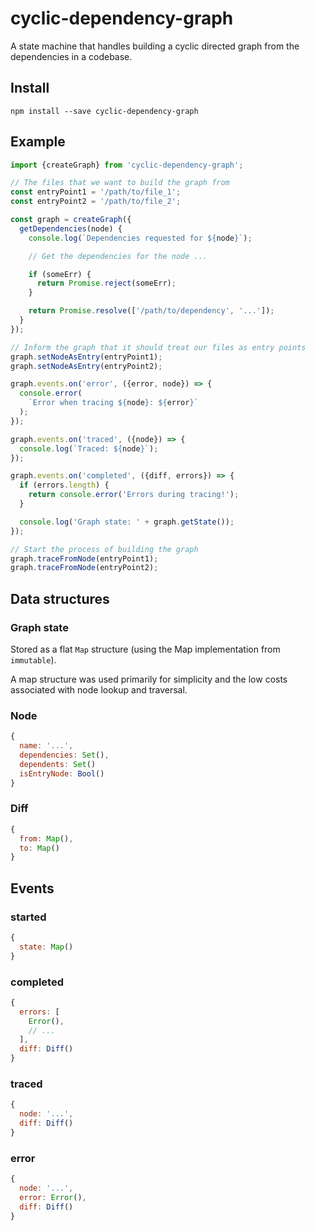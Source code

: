 # cyclic-dependency-graph

A state machine that handles building a cyclic directed graph from
the dependencies in a codebase.


## Install

`npm install --save cyclic-dependency-graph`


## Example

```js
import {createGraph} from 'cyclic-dependency-graph';

// The files that we want to build the graph from
const entryPoint1 = '/path/to/file_1';
const entryPoint2 = '/path/to/file_2';

const graph = createGraph({
  getDependencies(node) {
    console.log(`Dependencies requested for ${node}`);

    // Get the dependencies for the node ...

    if (someErr) {
      return Promise.reject(someErr);
    }

    return Promise.resolve(['/path/to/dependency', '...']);
  }
});

// Inform the graph that it should treat our files as entry points
graph.setNodeAsEntry(entryPoint1);
graph.setNodeAsEntry(entryPoint2);

graph.events.on('error', ({error, node}) => {
  console.error(
    `Error when tracing ${node}: ${error}`
  );
});

graph.events.on('traced', ({node}) => {
  console.log(`Traced: ${node}`);
});

graph.events.on('completed', ({diff, errors}) => {
  if (errors.length) {
    return console.error('Errors during tracing!');
  }

  console.log('Graph state: ' + graph.getState());
});

// Start the process of building the graph
graph.traceFromNode(entryPoint1);
graph.traceFromNode(entryPoint2);
```


## Data structures

### Graph state

Stored as a flat `Map` structure (using the Map implementation from `immutable`).

A map structure was used primarily for simplicity and the low costs associated with
node lookup and traversal.


### Node

```js
{
  name: '...',
  dependencies: Set(),
  dependents: Set()
  isEntryNode: Bool()
}
```


### Diff

```js
{
  from: Map(),
  to: Map()
}
```


## Events

### started

```js
{
  state: Map()
}
```

### completed

```js
{
  errors: [
    Error(),
    // ...
  ],
  diff: Diff()
}
```

### traced

```js
{
  node: '...',
  diff: Diff()
}
```

### error

```js
{
  node: '...',
  error: Error(),
  diff: Diff()
}
```
